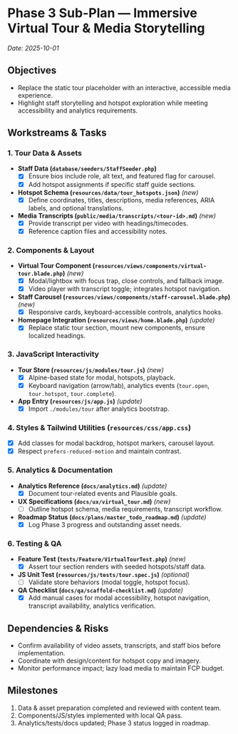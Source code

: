 # Phase 3 Sub-Plan — Immersive Virtual Tour & Media Storytelling
_Date: 2025-10-01_

## Objectives
- Replace the static tour placeholder with an interactive, accessible media experience.
- Highlight staff storytelling and hotspot exploration while meeting accessibility and analytics requirements.

## Workstreams & Tasks

### 1. Tour Data & Assets
- **Staff Data (`database/seeders/StaffSeeder.php`)**
  - [x] Ensure bios include role, alt text, and featured flag for carousel.
  - [x] Add hotspot assignments if specific staff guide sections.
- **Hotspot Schema (`resources/data/tour_hotspots.json`)** *(new)*
  - [x] Define coordinates, titles, descriptions, media references, ARIA labels, and optional translations.
- **Media Transcripts (`public/media/transcripts/<tour-id>.md`)** *(new)*
  - [x] Provide transcript per video with headings/timecodes.
  - [x] Reference caption files and accessibility notes.

### 2. Components & Layout
- **Virtual Tour Component (`resources/views/components/virtual-tour.blade.php`)** *(new)*
  - [x] Modal/lightbox with focus trap, close controls, and fallback image.
  - [x] Video player with transcript toggle; integrates hotspot navigation.
- **Staff Carousel (`resources/views/components/staff-carousel.blade.php`)** *(new)*
  - [x] Responsive cards, keyboard-accessible controls, analytics hooks.
- **Homepage Integration (`resources/views/home.blade.php`)** *(update)*
  - [x] Replace static tour section, mount new components, ensure localized headings.

### 3. JavaScript Interactivity
- **Tour Store (`resources/js/modules/tour.js`)** *(new)*
  - [x] Alpine-based state for modal, hotspots, playback.
  - [x] Keyboard navigation (arrow/tab), analytics events (`tour.open`, `tour.hotspot`, `tour.complete`).
- **App Entry (`resources/js/app.js`)** *(update)*
  - [x] Import `./modules/tour` after analytics bootstrap.

### 4. Styles & Tailwind Utilities (`resources/css/app.css`)
- [x] Add classes for modal backdrop, hotspot markers, carousel layout.
- [x] Respect `prefers-reduced-motion` and maintain contrast.

### 5. Analytics & Documentation
- **Analytics Reference (`docs/analytics.md`)** *(update)*
  - [x] Document tour-related events and Plausible goals.
- **UX Specifications (`docs/ux/virtual_tour.md`)** *(new)*
  - [ ] Outline hotspot schema, media requirements, transcript workflow.
- **Roadmap Status (`docs/plans/master_todo_roadmap.md`)** *(update)*
  - [x] Log Phase 3 progress and outstanding asset needs.

### 6. Testing & QA
- **Feature Test (`tests/Feature/VirtualTourTest.php`)** *(new)*
  - [x] Assert tour section renders with seeded hotspots/staff data.
- **JS Unit Test (`resources/js/tests/tour.spec.js`)** *(optional)*
  - [ ] Validate store behaviors (modal toggle, hotspot focus).
- **QA Checklist (`docs/qa/scaffold-checklist.md`)** *(update)*
  - [x] Add manual cases for modal accessibility, hotspot navigation, transcript availability, analytics verification.

## Dependencies & Risks
- Confirm availability of video assets, transcripts, and staff bios before implementation.
- Coordinate with design/content for hotspot copy and imagery.
- Monitor performance impact; lazy load media to maintain FCP budget.

## Milestones
1. Data & asset preparation completed and reviewed with content team.
2. Components/JS/styles implemented with local QA pass.
3. Analytics/tests/docs updated; Phase 3 status logged in roadmap.
